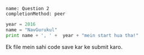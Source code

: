 ```ngMeta
name: Question 2
completionMethod: peer
```

```python
year = 2016
name = "NavGurukul"
print name + ', ' +  year + "mein start hua tha!"
```

Ek file mein sahi code save kar ke submit karo.